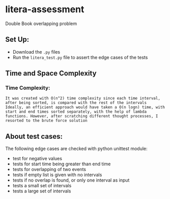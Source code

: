 # litera-assessment
Double Book overlapping problem

## Set Up:
- Download the `.py` files
- Run the `litera_test.py` file to assert the edge cases of the tests

## Time and Space Complexity
### Time Complexity:
    It was created with O(n^2) time complexity since each time interval, after being sorted, is compared with the rest of the intervals
    Ideally, an efficient approach would have taken a O(n logn) time, with start and end times sorted separately, with the help of lambda functions. However, after scratching different thought processes, I resorted to the brute force solution
    
## About test cases:
  The following edge cases are checked with python unittest module:
  - test for negative values
  - tests for start time being greater than end time
  - tests for overlapping of two events
  - tests if empty list is given with no intervals
  - tests if no overlap is found, or only one interval as input
  - tests a small set of intervals
  - tests a large set of intervals
